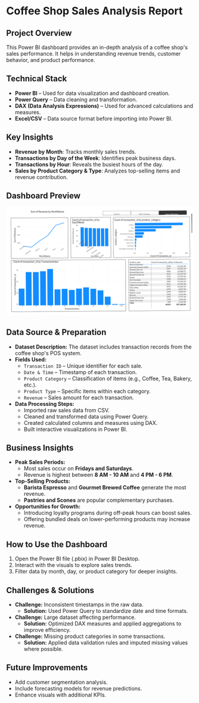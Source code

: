 # Coffee Shop Sales Analysis Report

## Project Overview

This Power BI dashboard provides an in-depth analysis of a coffee shop's sales performance. It helps in understanding revenue trends, customer behavior, and product performance.

## Technical Stack

- **Power BI** – Used for data visualization and dashboard creation.
- **Power Query** – Data cleaning and transformation.
- **DAX (Data Analysis Expressions)** – Used for advanced calculations and measures.
- **Excel/CSV** – Data source format before importing into Power BI.

## Key Insights

- **Revenue by Month**: Tracks monthly sales trends.
- **Transactions by Day of the Week**: Identifies peak business days.
- **Transactions by Hour**: Reveals the busiest hours of the day.
- **Sales by Product Category & Type**: Analyzes top-selling items and revenue contribution.
  

## Dashboard Preview

![Dashboard Preview](CoffeeShopSales.pdf.png)


## Data Source & Preparation

- **Dataset Description:** The dataset includes transaction records from the coffee shop's POS system.
- **Fields Used:**
  - `Transaction ID` – Unique identifier for each sale.
  - `Date & Time` – Timestamp of each transaction.
  - `Product Category` – Classification of items (e.g., Coffee, Tea, Bakery, etc.).
  - `Product Type` – Specific items within each category.
  - `Revenue` – Sales amount for each transaction.
- **Data Processing Steps:**
  - Imported raw sales data from CSV.
  - Cleaned and transformed data using Power Query.
  - Created calculated columns and measures using DAX.
  - Built interactive visualizations in Power BI.

## Business Insights

- **Peak Sales Periods:**
  - Most sales occur on **Fridays and Saturdays**.
  - Revenue is highest between **8 AM - 10 AM** and **4 PM - 6 PM**.
- **Top-Selling Products:**
  - **Barista Espresso** and **Gourmet Brewed Coffee** generate the most revenue.
  - **Pastries and Scones** are popular complementary purchases.
- **Opportunities for Growth:**
  - Introducing loyalty programs during off-peak hours can boost sales.
  - Offering bundled deals on lower-performing products may increase revenue.

## How to Use the Dashboard

1. Open the Power BI file (.pbix) in Power BI Desktop.
2. Interact with the visuals to explore sales trends.
3. Filter data by month, day, or product category for deeper insights.

## Challenges & Solutions

- **Challenge:** Inconsistent timestamps in the raw data.
  - **Solution:** Used Power Query to standardize date and time formats.
- **Challenge:** Large dataset affecting performance.
  - **Solution:** Optimized DAX measures and applied aggregations to improve efficiency.
- **Challenge:** Missing product categories in some transactions.
  - **Solution:** Applied data validation rules and imputed missing values where possible.

## Future Improvements

- Add customer segmentation analysis.
- Include forecasting models for revenue predictions.
- Enhance visuals with additional KPIs.


